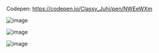 Codepen: https://codepen.io/Classy_Juhi/pen/NWEeWXm

![image](https://github.com/ClassyJuhi/CSS-Design-Lab/assets/103419567/989e1321-89a4-4898-8f2a-5befc9eff340)

![image](https://github.com/ClassyJuhi/CSS-Design-Lab/assets/103419567/09415a6d-9a91-4a28-98f0-fcfab3d4fb68)

![image](https://github.com/ClassyJuhi/CSS-Design-Lab/assets/103419567/26c08d94-835f-44a8-ac67-12edbf2d5aae)
